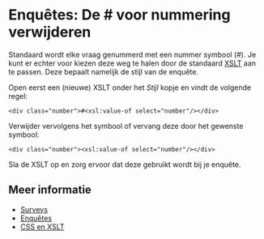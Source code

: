 # Enquêtes: De \# voor nummering verwijderen

Standaard wordt elke vraag genummerd met een nummer symbool (\#). Je kunt 
er echter voor kiezen deze weg te halen door de standaard [XSLT](./css-and-xslt) aan te passen. 
Deze bepaalt namelijk de stijl van de enquête.

Open eerst een (nieuwe) XSLT onder het *Stijl* kopje en vindt de volgende 
regel:

`<div class="number">#<xsl:value-of select="number"/></div>`

Verwijder vervolgens het symbool of vervang deze door het 
gewenste symbool:

`<div class="number"><xsl:value-of select="number"/></div>`

Sla de XSLT op en zorg ervoor dat deze gebruikt wordt bij je enquête.

## Meer informatie

* [Surveys](./surveys)
* [Enquêtes](./stylesheets.md)
* [CSS en XSLT](./css-and-xslt)

